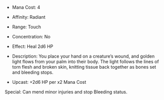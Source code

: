 - Mana Cost: 4
    
- Affinity: Radiant
    
- Range: Touch
    
- Concentration: No
    
- Effect: Heal 2d6 HP
    
- Description: You place your hand on a creature’s wound, and golden light flows from your palm into their body. The light follows the lines of torn flesh and broken skin, knitting tissue back together as bones set and bleeding stops. 
    
- Upcast: +2d6 HP per x2 Mana Cost
    

Special: Can mend minor injuries and stop Bleeding status.